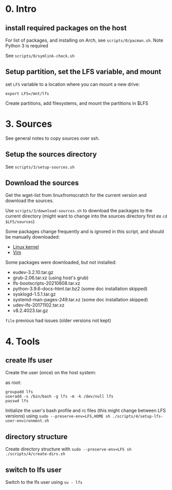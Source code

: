 # 0. Intro

## install required packages on the host

For list of packages, and installing on Arch, see `scripts/0/pacman.sh`. Note Python 3 is required

See `scripts/0/symlink-check.sh`

## Setup partition, set the LFS variable, and mount

set `LFS` variable to a location where you can mount a new drive:

`export LFS=/mnt/lfs`

Create partitions, add filesystems, and mount the partitions in $LFS

# 3. Sources

See general notes to copy sources over ssh.

## Setup the sources directory

See `scripts/3/setup-sources.sh`

## Download the sources

Get the wget-list from linuxfromscratch for the current version and download the sources.  

Use `scripts/3/download-sources.sh` to download the packages to the current directory (might want to change into the sources directory first ex `cd $LFS/sources`)

Some packages change frequently and is ignored in this script, and should be manually downloaded:

- [Linux kernel](https://www.kernel.org/)
- [Vim](https://github.com/vim/vim/tags)

Some packages were downloaded, but not installed:
- eudev-3.2.10.tar.gz
- grub-2.06.tar.xz (using host's grub)
- lfs-bootscripts-20210608.tar.xz
- python-3.9.6-docs-html.tar.bz2 (some doc installation skipped)
- sysklogd-1.5.1.tar.gz
- systemd-man-pages-249.tar.xz (some doc installation skipped)
- udev-lfs-20171102.tar.xz
- v8.2.4023.tar.gz

`file` previous had issues (older versions not kept)

# 4. Tools

## create lfs user

Create the user (once) on the host system:

as root:

```
groupadd lfs
useradd -s /bin/bash -g lfs -m -k /dev/null lfs
passwd lfs
```

Initialize the user's bash profile and rc files (this might change between LFS versions) using `sudo --preserve-env=LFS,HOME sh ./scripts/4/setup-lfs-user-environment.sh`

## directory structure

Create directory structure with `sudo --preserve-env=LFS sh ./scripts/4/create-dirs.sh`

## switch to lfs user

Switch to the lfs user using `su - lfs`
